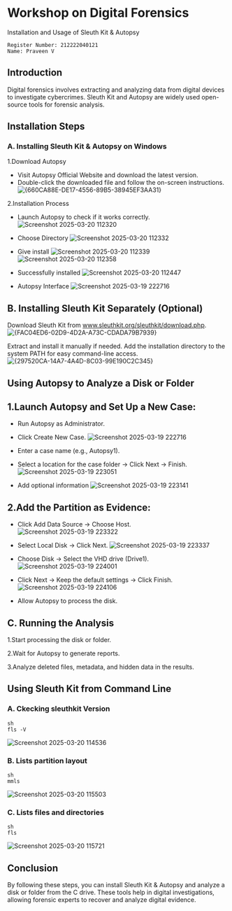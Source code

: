 
# Workshop on Digital Forensics
Installation and Usage of Sleuth Kit & Autopsy
```
Register Number: 212222040121
Name: Praveen V
```
## Introduction
Digital forensics involves extracting and analyzing data from digital devices to investigate cybercrimes. Sleuth Kit and Autopsy are widely used open-source tools for forensic analysis.

## Installation Steps
### A. Installing Sleuth Kit & Autopsy on Windows
1.Download Autopsy
- Visit Autopsy Official Website and download the latest version.
- Double-click the downloaded file and follow the on-screen instructions.
![{660CA88E-DE17-4556-89B5-38945EF3AA31}](https://github.com/user-attachments/assets/d5cf2c90-4fc9-453e-93ff-ef64378dd232)

2.Installation Process
- Launch Autopsy to check if it works correctly.
  ![Screenshot 2025-03-20 112320](https://github.com/user-attachments/assets/cc1fe43b-5c38-448b-b04c-611d7303273c)
  
- Choose Directory
  ![Screenshot 2025-03-20 112332](https://github.com/user-attachments/assets/6571866c-21af-4314-8ae2-ed372625a4e7)
  
- Give install
  ![Screenshot 2025-03-20 112339](https://github.com/user-attachments/assets/15efe313-01bb-4a21-a8ec-5b15afd66a20)
  ![Screenshot 2025-03-20 112358](https://github.com/user-attachments/assets/8abf07cf-8382-4a93-bd01-754b220af25e)

- Successfully installed
  ![Screenshot 2025-03-20 112447](https://github.com/user-attachments/assets/394e94bf-99d2-4af6-a070-fa64f09879b4)

- Autopsy Interface
  ![Screenshot 2025-03-19 222716](https://github.com/user-attachments/assets/3f8dfb03-55b2-4553-8475-de3595a56ff0)

## B. Installing Sleuth Kit Separately (Optional)
Download Sleuth Kit from www.sleuthkit.org/sleuthkit/download.php.
![{FAC04ED6-02D9-4D2A-A73C-CDADA79B7939}](https://github.com/user-attachments/assets/216ff656-18eb-497f-a795-3ca4112e758c)

Extract and install it manually if needed.
Add the installation directory to the system PATH for easy command-line access.
![{297520CA-14A7-4A4D-8C03-99E190C2C345}](https://github.com/user-attachments/assets/af8d1960-bab6-4810-9778-616f2305f52f)

## Using Autopsy to Analyze a Disk or Folder
## 1.Launch Autopsy and Set Up a New Case:

- Run Autopsy as Administrator.

- Click Create New Case.
![Screenshot 2025-03-19 222716](https://github.com/user-attachments/assets/4028e969-add1-46c4-beb2-3f336c7dcd3d)

- Enter a case name (e.g., Autopsy1).
- Select a location for the case folder → Click Next → Finish.
  ![Screenshot 2025-03-19 223051](https://github.com/user-attachments/assets/2b476fe0-199c-4c25-96c2-63c78183bb6f)
- Add optional information
  ![Screenshot 2025-03-19 223141](https://github.com/user-attachments/assets/45ff54d1-1967-4671-8dbb-a865f55f0316)


## 2.Add the Partition as Evidence:

- Click Add Data Source → Choose Host.
   ![Screenshot 2025-03-19 223322](https://github.com/user-attachments/assets/3ad0612b-655b-406c-ab63-95912238b112)


- Select Local Disk → Click Next.
   ![Screenshot 2025-03-19 223337](https://github.com/user-attachments/assets/8ed1cda5-f34d-491b-8255-c59c62eadaa0)


- Choose Disk → Select the VHD drive (Drive1).
  ![Screenshot 2025-03-19 224001](https://github.com/user-attachments/assets/773c5a67-49c8-421c-b0be-8a19a0e173c8)


- Click Next → Keep the default settings → Click Finish.
  ![Screenshot 2025-03-19 224106](https://github.com/user-attachments/assets/3feb68c2-3a3a-4e21-b3b8-11f4dfac0990)


- Allow Autopsy to process the disk.
## C. Running the Analysis
1.Start processing the disk or folder.

2.Wait for Autopsy to generate reports.

3.Analyze deleted files, metadata, and hidden data in the results.

## Using Sleuth Kit from Command Line
### A. Ckecking sleuthkit Version
```
sh
fls -V
```
![Screenshot 2025-03-20 114536](https://github.com/user-attachments/assets/b266d5a0-845f-428e-b16d-bf573d26ce5b)

### B. Lists partition layout
```
sh
mmls
```
![Screenshot 2025-03-20 115503](https://github.com/user-attachments/assets/f341a4af-2ff7-421b-a603-0cdace2321fa)

### C. Lists files and directories
```
sh
fls
```
![Screenshot 2025-03-20 115721](https://github.com/user-attachments/assets/73dfede6-f37b-4673-9405-bc66ca64f2ab)

## Conclusion
By following these steps, you can install Sleuth Kit & Autopsy and analyze a disk or folder from the C drive. These tools help in digital investigations, allowing forensic experts to recover and analyze digital evidence.

